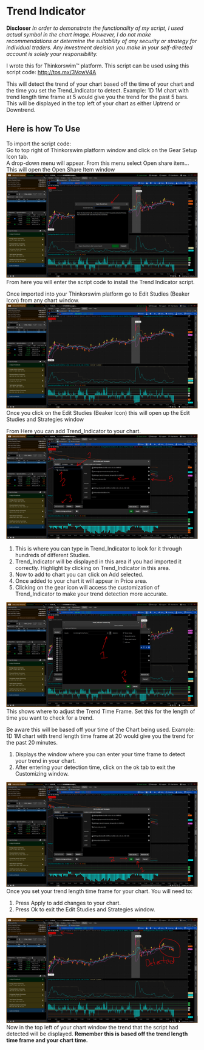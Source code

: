 # Trend Indicator

**Discloser**  _In order to demonstrate the functionality of my script, I used actual symbol in the chart image. However, I do not make recommendations or determine the suitability of any security or strategy for individual traders. Any investment decision you make in your self-directed account is solely your responsibility._

I wrote this for Thinkorswim:tm: platform. This script can be used using this script code: http://tos.mx/3VcwV4A  

This will detect the trend of your chart based off the time of your chart and the time you set the Trend_Indicator to detect. Example: 1D 1M chart with trend length time frame at 5 would give you the trend for the past 5 bars. This will be displayed in the top left of your chart as either Uptrend or Downtrend.

## Here is how To Use

To import the script code:  
Go to top right of Thinkorswim platform window and click on the Gear Setup Icon tab.  
A drop-down menu will appear. From this menu select Open share item...  
This will open the Open Share Item window
![Image of Open Share Item](Images/Open_Shared.jpg)  
From here you will enter the script code to install the Trend Indicator script.

Once imported into your Thinkorswim platform go to Edit Studies (Beaker Icon) from any chart window.
![Image of Beaker Icon](Images/Beaker_Icon.jpg)  
Once you click on the Edit Studies (Beaker Icon) this will open up the Edit Studies and Strategies window

From Here you can add Trend_Indicator to your chart.
![Image of Edit Studies](Images/Steps_To_Apply.jpg)

1. This is where you can type in Trend_Indicator to look for it through hundreds of different Studies.
2. Trend_Indicator will be displayed in this area if you had imported it correctly. Highlight by clicking on Trend_Indicator in this area.
3. Now to add to chart you can click on Add selected.
4. Once added to your chart it will appear in Price area.
5. Clicking on the gear icon will access the customization of Trend_Indicator to make your trend detection more accurate.

![Image of Customizing](Images/Customizing.jpg)
This shows where to adjust the Trend Time Frame.
Set this for the length of time you want to check for a trend. 

Be aware this will be based off your time of the Chart being used. Example: 1D 1M chart with trend length time frame at 20 would give you the trend for the past 20 minutes.  

1. Displays the window where you can enter your time frame to detect your trend in your chart.
2. After entering your detection time, click on the ok tab to exit the Customizing window.  

![Image of Edit Studies](Images/Steps_To_Apply2.jpg)
Once you set your trend length time frame for your chart. You will need to:

1. Press Apply to add changes to your chart.
2. Press Ok to exit the Edit Studies and Strategies window.  

![Image of Trend detected](Images/Trend_Detected.jpg)
Now in the top left of your chart window the trend that the script had detected will be displayed.  **Remember this is based off the trend length time frame and your chart time.**

